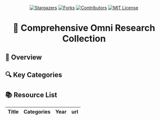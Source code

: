 <a name="readme-top"></a>

<div align="center">
  <a href="https://github.com/TOM-ZHOUch/Awesome-Omni-Papers/stargazers"><img src="https://img.shields.io/github/stars/TOM-ZHOUch/Awesome-Omni-Papers?style=for-the-badge" alt="Stargazers"></a>
  <a href="https://github.com/TOM-ZHOUch/Awesome-Omni-Papers/network/members"><img src="https://img.shields.io/github/forks/TOM-ZHOUch/Awesome-Omni-Papers?style=for-the-badge" alt="Forks"></a>
  <a href="[https://github.com/Ruiyang-061X/Awesome-MLLM-Reasoning](https://github.com/TOM-ZHOUch/Awesome-Omni-Papers)/graphs/contributors"><img src="https://img.shields.io/github/contributors/TOM-ZHOUch/Awesome-Omni-Papers?style=for-the-badge" alt="Contributors"></a>
  <a href="https://github.com/TOM-ZHOUch/Awesome-Omni-Papers/blob/main/LICENSE"><img src="https://img.shields.io/github/license/TOM-ZHOUch/Awesome-Omni-Papers?style=for-the-badge" alt="MIT License"></a>
</div>

<h1 align="center">🤖 Comprehensive Omni Research Collection</h1>

## 🌟 Overview
## 🔍 Key Categories
## 📚 Resource List
| Title | Categories | Year | url |
| --- | --- | --- | --- |
